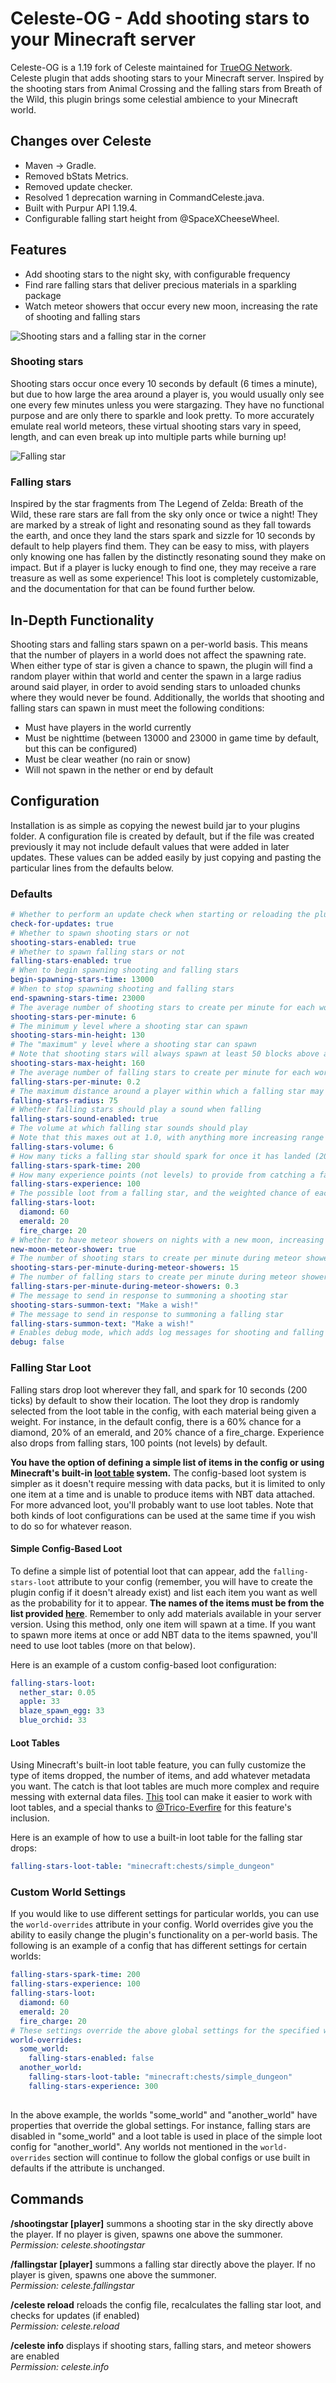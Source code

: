 # Celeste-OG - Add shooting stars to your Minecraft server
Celeste-OG is a 1.19 fork of Celeste maintained for [TrueOG Network](https://true-og.net). Celeste plugin that adds shooting stars to your Minecraft server. Inspired by the shooting stars from Animal Crossing and the falling stars from Breath of the Wild, this plugin brings some celestial ambience to your Minecraft world.

## Changes over Celeste
- Maven -> Gradle.
- Removed bStats Metrics.
- Removed update checker.
- Resolved 1 deprecation warning in CommandCeleste.java.
- Built with Purpur API 1.19.4.
- Configurable falling start height from @SpaceXCheeseWheel.

## Features
- Add shooting stars to the night sky, with configurable frequency
- Find rare falling stars that deliver precious materials in a sparkling package
- Watch meteor showers that occur every new moon, increasing the rate of shooting and falling stars

![Shooting stars and a falling star in the corner](/images/meteor_shower.gif)

### Shooting stars
Shooting stars occur once every 10 seconds by default (6 times a minute), but due to how large the area around a player is, you would usually only see one every few minutes unless you were stargazing. They have no functional purpose and are only there to sparkle and look pretty.
To more accurately emulate real world meteors, these virtual shooting stars vary in speed, length, and can even break up into multiple parts while burning up!

![Falling star](/images/falling_star_close.gif)

### Falling stars
Inspired by the star fragments from The Legend of Zelda: Breath of the Wild, these rare stars are fall from the sky only once or twice a night! They are marked by a streak of light and resonating sound as they fall towards the earth, and once they land the stars spark and sizzle for 10 seconds by default to help players find them. They can be easy to miss, with players only knowing one has fallen by the distinctly resonating sound they make on impact. But if a player is lucky enough to find one, they may receive a rare treasure as well as some experience! This loot is completely customizable, and the documentation for that can be found further below.

## In-Depth Functionality
Shooting stars and falling stars spawn on a per-world basis. This means that the number of players in a world does not affect the spawning rate. When either type of star is given a chance to spawn, the plugin will find a random player within that world and center the spawn in a large radius around said player, in order to avoid sending stars to unloaded chunks where they would never be found.
Additionally, the worlds that shooting and falling stars can spawn in must meet the following conditions:
- Must have players in the world currently
- Must be nighttime (between 13000 and 23000 in game time by default, but this can be configured)
- Must be clear weather (no rain or snow)
- Will not spawn in the nether or end by default

## Configuration
Installation is as simple as copying the newest build jar to your plugins folder. A configuration file is created by default, but if the file was created previously it may not include default values that were added in later updates. These values can be added easily by just copying and pasting the particular lines from the defaults below.
### Defaults
``` yaml
# Whether to perform an update check when starting or reloading the plugin
check-for-updates: true
# Whether to spawn shooting stars or not
shooting-stars-enabled: true
# Whether to spawn falling stars or not
falling-stars-enabled: true
# When to begin spawning shooting and falling stars
begin-spawning-stars-time: 13000
# When to stop spawning shooting and falling stars
end-spawning-stars-time: 23000
# The average number of shooting stars to create per minute for each world
shooting-stars-per-minute: 6
# The minimum y level where a shooting star can spawn
shooting-stars-min-height: 130
# The "maximum" y level where a shooting star can spawn
# Note that shooting stars will always spawn at least 50 blocks above a player which can overrule this limit
shooting-stars-max-height: 160
# The average number of falling stars to create per minute for each world
falling-stars-per-minute: 0.2
# The maximum distance around a player within which a falling star may spawn
falling-stars-radius: 75
# Whether falling stars should play a sound when falling
falling-stars-sound-enabled: true
# The volume at which falling star sounds should play
# Note that this maxes out at 1.0, with anything more increasing range by a factor of ~15 blocks per step
falling-stars-volume: 6
# How many ticks a falling star should spark for once it has landed (20 ticks is a second)
falling-stars-spark-time: 200
# How many experience points (not levels) to provide from catching a falling star
falling-stars-experience: 100
# The possible loot from a falling star, and the weighted chance of each item appearing
falling-stars-loot:
  diamond: 60
  emerald: 20
  fire_charge: 20
# Whether to have meteor showers on nights with a new moon, increasing the spawn rates
new-moon-meteor-shower: true
# The number of shooting stars to create per minute during meteor showers
shooting-stars-per-minute-during-meteor-showers: 15
# The number of falling stars to create per minute during meteor showers
falling-stars-per-minute-during-meteor-showers: 0.3
# The message to send in response to summoning a shooting star
shooting-stars-summon-text: "Make a wish!"
# The message to send in response to summoning a falling star
falling-stars-summon-text: "Make a wish!"
# Enables debug mode, which adds log messages for shooting and falling stars among other things
debug: false
```
### Falling Star Loot
Falling stars drop loot wherever they fall, and spark for 10 seconds (200 ticks) by default to show their location. The loot they drop is randomly selected from the loot table in the config, with each material being given a weight. For instance, in the default config, there is a 60% chance for a diamond, 20% of an emerald, and 20% chance of a fire_charge. Experience also drops from falling stars, 100 points (not levels) by default.

**You have the option of defining a simple list of items in the config or using Minecraft's built-in [loot table](https://minecraft.fandom.com/wiki/Loot_table) system.** The config-based loot system is simpler as it doesn't require messing with data packs, but it is limited to only one item at a time and is unable to produce items with NBT data attached. For more advanced loot, you'll probably want to use loot tables. Note that both kinds of loot configurations can be used at the same time if you wish to do so for whatever reason.

#### Simple Config-Based Loot

To define a simple list of potential loot that can appear, add the `falling-stars-loot` attribute to your config (remember, you will have to create the plugin config if it doesn't already exist) and list each item you want as well as the probability for it to appear. **The names of the items must be from the list provided [here](https://hub.spigotmc.org/javadocs/spigot/org/bukkit/Material.html)**. Remember to only add materials available in your server version. Using this method, only one item will spawn at a time. If you want to spawn more items at once or add NBT data to the items spawned, you'll need to use loot tables (more on that below).

Here is an example of a custom config-based loot configuration:

``` yaml
falling-stars-loot:
  nether_star: 0.05
  apple: 33
  blaze_spawn_egg: 33
  blue_orchid: 33
 ```

 #### Loot Tables

Using Minecraft's built-in loot table feature, you can fully customize the type of items dropped, the number of items, and add whatever metadata you want. The catch is that loot tables are much more complex and require messing with external data files. [This](https://minecraft.tools/en/loots.php) tool can make it easier to work with loot tables, and a special thanks to [@Trico-Everfire](https://github.com/Trico-Everfire) for this feature's inclusion.

Here is an example of how to use a built-in loot table for the falling star drops:

``` yaml
falling-stars-loot-table: "minecraft:chests/simple_dungeon"
 ```

### Custom World Settings

If you would like to use different settings for particular worlds, you can use the `world-overrides` attribute in your config. World overrides give you the ability to easily change the plugin's functionality on a per-world basis. The following is an example of a config that has different settings for certain worlds:

``` yaml
falling-stars-spark-time: 200
falling-stars-experience: 100
falling-stars-loot:
  diamond: 60
  emerald: 20
  fire_charge: 20
# These settings override the above global settings for the specified worlds
world-overrides:
  some_world:
    falling-stars-enabled: false
  another_world:
    falling-stars-loot-table: "minecraft:chests/simple_dungeon"
    falling-stars-experience: 300
    
```

In the above example, the worlds "some_world" and "another_world" have properties that override the global settings. For instance, falling stars are disabled in "some_world" and a loot table is used in place of the simple loot config for "another_world". Any worlds not mentioned in the `world-overrides` section will continue to follow the global configs or use built in defaults if the attribute is unchanged.

## Commands
**/shootingstar [player]**  summons a shooting star in the sky directly above the player. If no player is given, spawns one above the summoner.  
*Permission: celeste.shootingstar*

**/fallingstar [player]** summons a falling star directly above the player. If no player is given, spawns one above the summoner.  
*Permission: celeste.fallingstar*

**/celeste reload** reloads the config file, recalculates the falling star loot, and checks for updates (if enabled)  
*Permission: celeste.reload*

**/celeste info** displays if shooting stars, falling stars, and meteor showers are enabled  
*Permission: celeste.info*
